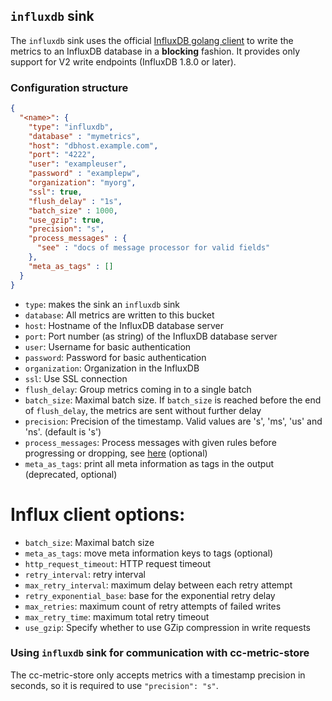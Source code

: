 <!--
---
title: Message sink to InfluxDB
description: Message sink for InfluxDB
categories: [cc-lib]
tags: ['Admin', 'Developer']
weight: 2
hugo_path: docs/reference/cc-lib/sinks/influx.md
---
-->

## `influxdb` sink

The `influxdb` sink uses the official [InfluxDB golang client](https://pkg.go.dev/github.com/influxdata/influxdb-client-go/v2) to write the metrics to an InfluxDB database in a **blocking** fashion. It provides only support for V2 write endpoints (InfluxDB 1.8.0 or later).

### Configuration structure

```json
{
  "<name>": {
    "type": "influxdb",
    "database" : "mymetrics",
    "host": "dbhost.example.com",
    "port": "4222",
    "user": "exampleuser",
    "password" : "examplepw",
    "organization": "myorg",
    "ssl": true,
    "flush_delay" : "1s",
    "batch_size" : 1000,
    "use_gzip": true,
    "precision": "s",
    "process_messages" : {
      "see" : "docs of message processor for valid fields"
    },
    "meta_as_tags" : []
  }
}
```

- `type`: makes the sink an `influxdb` sink
- `database`: All metrics are written to this bucket
- `host`: Hostname of the InfluxDB database server
- `port`: Port number (as string) of the InfluxDB database server
- `user`: Username for basic authentication
- `password`: Password for basic authentication
- `organization`: Organization in the InfluxDB
- `ssl`: Use SSL connection
- `flush_delay`: Group metrics coming in to a single batch
- `batch_size`: Maximal batch size. If `batch_size` is reached before the end of `flush_delay`, the metrics are sent without further delay
- `precision`: Precision of the timestamp. Valid values are 's', 'ms', 'us' and 'ns'. (default is 's')
- `process_messages`: Process messages with given rules before progressing or dropping, see [here](../messageProcessor/README.md) (optional)
- `meta_as_tags`: print all meta information as tags in the output (deprecated, optional)

Influx client options:
=======
- `batch_size`: Maximal batch size
- `meta_as_tags`: move meta information keys to tags (optional)
- `http_request_timeout`: HTTP request timeout
- `retry_interval`: retry interval
- `max_retry_interval`: maximum delay between each retry attempt
- `retry_exponential_base`: base for the exponential retry delay
- `max_retries`: maximum count of retry attempts of failed writes
- `max_retry_time`: maximum total retry timeout
- `use_gzip`: Specify whether to use GZip compression in write requests

### Using `influxdb` sink for communication with cc-metric-store

The cc-metric-store only accepts metrics with a timestamp precision in seconds, so it is required to use `"precision": "s"`.
